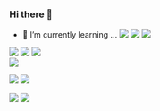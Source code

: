 ### Hi there 👋

- 🌱 I’m currently learning ...
<img src="https://img.shields.io/badge/Python-3776AB?style=flat-square&logo=python&logoColor=white"></a>
<img src="https://img.shields.io/badge/Express-000000?style=flat-square&logo=express&logoColor=white"></a>
<img src="https://img.shields.io/badge/Node.js-339933?style=flat-square&logo=node.js&logoColor=black"></a>

<img src="https://img.shields.io/badge/Typescript-3178C6?style=flat-square&logo=typescript&logoColor=white"></a>
<img src="https://img.shields.io/badge/React-61DAFB?style=flat-square&logo=react&logoColor=white"></a>
<img src="https://img.shields.io/badge/Next.js-000000?style=flat-square&logo=next.js&logoColor=white"></a>
<br/>
<img src="https://img.shields.io/badge/Javascript-F7DF1E?style=flat-square&logo=javascript&logoColor=white"></a>

<img src="https://img.shields.io/badge/Html-E34F26?style=flat-square&logo=html&logoColor=white"></a>
<img src="https://img.shields.io/badge/Css-1572B6?style=flat-square&logo=css&logoColor=white"></a>

<img src="https://img.shields.io/badge/C++-00599C?style=flat-square&logo=c++&logoColor=white"></a>
<img src="https://img.shields.io/badge/C-A8B9CC?style=flat-square&logo=c&logoColor=white"></a>



<!--
**AlmondBreez3/AlmondBreez3** is a ✨ _special_ ✨ repository because its `README.md` (this file) appears on your GitHub profile.

Here are some ideas to get you started:

- 🔭 I’m currently working on ...

- 👯 I’m looking to collaborate on ...
- 🤔 I’m looking for help with ...
- 💬 Ask me about ...
- 📫 How to reach me: ...
- 😄 Pronouns: ...
- ⚡ Fun fact: ...
-->
